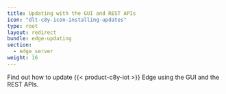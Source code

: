 ```yaml
---
title: Updating with the GUI and REST APIs
icon: "dlt-c8y-icon-installing-updates"
type: root
layout: redirect
bundle: edge-updating
section: 
  - edge_server
weight: 16
---
```


Find out how to update {{< product-c8y-iot >}} Edge using the GUI and the REST APIs.

